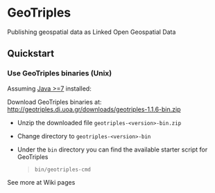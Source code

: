 # GeoTriples
 Publishing geospatial data as Linked Open Geospatial Data 

## Quickstart ##
### Use GeoTriples binaries (Unix) ###
Assuming [Java >=7](https://www.java.com/en/download/) installed:

Download GeoTriples binaries at: http://geotriples.di.uoa.gr/downloads/geotriples-1.1.6-bin.zip
*	Unzip the downloaded file `geotriples-<version>-bin.zip`
*	Change directory to `geotriples-<version>-bin`
*	Under the `bin` directory you can find the available starter script for GeoTriples

	> `bin/geotriples-cmd`
	

See more at Wiki pages
